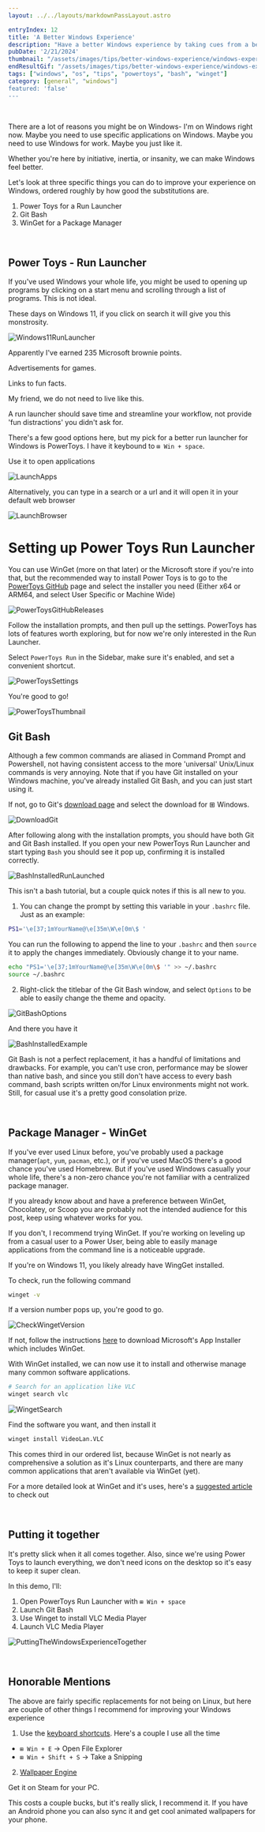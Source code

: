 ```yaml
---
layout: ../../layouts/markdownPassLayout.astro

entryIndex: 12
title: 'A Better Windows Experience'
description: "Have a better Windows experience by taking cues from a better OS"
pubDate: '2/21/2024'
thumbnail: "/assets/images/tips/better-windows-experience/windows-experience-thumbnail.png"
endResultGif: "/assets/images/tips/better-windows-experience/windows-experience-end-result.gif"
tags: ["windows", "os", "tips", "powertoys", "bash", "winget"]
category: [general", "windows"]
featured: 'false'
---
```


<br>

There are a lot of reasons you might be on Windows- I'm on Windows right now. Maybe you need to use specific applications on Windows. Maybe you need to use Windows for work. Maybe you just like it.

Whether you're here by initiative, inertia, or insanity, we can make Windows feel better.

Let's look at three specific things you can do to improve your experience on Windows, ordered roughly by how good the substitutions are.

1) Power Toys for a Run Launcher
2) Git Bash 
3) WinGet for a Package Manager

<br>

## Power Toys - Run Launcher

If you've used Windows your whole life, you might be used to opening up programs by clicking on a start menu and scrolling through a list of programs. This is not ideal.

These days on Windows 11, if you click on search it will give you this monstrosity.



![Windows11RunLauncher](/assets/images/tips/better-windows-experience/windows-11-run-launcher.png)

Apparently I've earned 235 Microsoft brownie points.

Advertisements for games.

Links to fun facts.

My friend, we do not need to live like this.

A run launcher should save time and streamline your workflow, not provide 'fun distractions' you didn't ask for.

There's a few good options here, but my pick for a better run launcher for Windows is PowerToys. I have it keybound to `⊞ Win + space`.

Use it to open applications 

![LaunchApps](/assets/images/tips/better-windows-experience/powertoys-launch-app.gif)

Alternatively, you can type in a search or a url and it will open it in your default web browser

![LaunchBrowser](/assets/images/tips/better-windows-experience/powertoys-launch-browser.gif)


# Setting up Power Toys Run Launcher

You can use WinGet (more on that later) or the Microsoft store if you're into that, but the recommended way to install Power Toys is to go to the <a href="https://github.com/microsoft/PowerToys?tab=readme-ov-file#via-github-with-exe-recommended" target="_blank">PowerToys GitHub</a> page and select the installer you need (Either x64 or ARM64, and select User Specific or Machine Wide)

![PowerToysGitHubReleases](/assets/images/tips/better-windows-experience/PowerToysGithub.png)

Follow the installation prompts, and then pull up the settings. PowerToys has lots of features worth exploring, but for now we're only interested in the Run Launcher.

Select `PowerToys Run` in the Sidebar, make sure it's enabled, and set a convenient shortcut. 

![PowerToysSettings](/assets/images/tips/better-windows-experience/PowerToysSettings.png)

You're good to go!

![PowerToysThumbnail](/assets/images/tips/better-windows-experience/windows-experience-thumbnail.png)

## Git Bash

Although a few common commands are aliased in Command Prompt and Powershell, not having consistent access to the more 'universal' Unix/Linux commands is very annoying. Note that if you have Git installed on your Windows machine, you've already installed Git Bash, and you can just start using it.

If not, go to Git's <a href="https://git-scm.com/downloads" target="_blank">download page</a> and select the download for ⊞ Windows.

![DownloadGit](/assets/images/tips/better-windows-experience/download-git.png)

After following along with the installation prompts, you should have both Git and Git Bash installed. If you open your new PowerToys Run Launcher and start typing `Bash` you should see it pop up, confirming it is installed correctly.

![BashInstalledRunLaunched](/assets/images/tips/better-windows-experience/bash-installed.png)

This isn't a bash tutorial, but a couple quick notes if this is all new to you.

1) You can change the prompt by setting this variable in your `.bashrc` file. Just as an example:

```bash
PS1='\e[37;1mYourName@\e[35m\W\e[0m\$ '
```

You can run the following to append the line to your `.bashrc` and then `source` it to apply the changes immediately. Obviously change it to your name.

```bash
echo "PS1='\e[37;1mYourName@\e[35m\W\e[0m\$ '" >> ~/.bashrc
source ~/.bashrc
```

2) Right-click the titlebar of the Git Bash window, and select `Options` to be able to easily change the theme and opacity.

![GitBashOptions](/assets/images/tips/better-windows-experience/git-bash-options.png)

And there you have it

![BashInstalledExample](/assets/images/tips/better-windows-experience/bash-installed-visual.png)

Git Bash is not a perfect replacement, it has a handful of limitations and drawbacks. For example, you can't use cron, performance may be slower than native bash, and since you still don't have access to every bash command, bash scripts written on/for Linux environments might not work. Still, for casual use it's a pretty good consolation prize.


<br>

## Package Manager - WinGet

If you've ever used Linux before, you've probably used a package manager(`apt`, `yum`, `pacman`, etc.), or if you've used MacOS there's a good chance you've used Homebrew. But if you've used Windows casually your whole life, there's a non-zero chance you're not familiar with a centralized package manager.

If you already know about and have a preference between WinGet, Chocolatey, or Scoop you are probably not the intended audience for this post, keep using whatever works for you.

If you don't, I recommend trying WinGet. If you're working on leveling up from a casual user to a Power User, being able to easily manage applications from the command line is a noticeable upgrade.

If you're on Windows 11, you likely already have WingGet installed.

To check, run the following command

```bash
winget -v
```

If a version number pops up, you're good to go.

![CheckWingetVersion](/assets/images/tips/better-windows-experience/winget-version.png)

If not, follow the instructions <a href="https://learn.microsoft.com/en-us/windows/package-manager/winget/" target="_blank">here</a> to download Microsoft's App Installer which includes WinGet.

With WinGet installed, we can now use it to install and otherwise manage many common software applications.

```bash
# Search for an application like VLC
winget search vlc
```
![WingetSearch](/assets/images/tips/better-windows-experience/winget-search-example.png)

Find the software you want, and then install it

```bash
winget install VideoLan.VLC
```

This comes third in our ordered list, because WinGet is not nearly as comprehensive a solution as it's Linux counterparts, and there are many common applications that aren't available via WinGet (yet).

For a more detailed look at WinGet and it's uses, here's a <a href="https://www.infoworld.com/article/3706872/intro-to-winget-microsofts-package-manager-for-windows.html">suggested article</a> to check out


<br>

## Putting it together

It's pretty slick when it all comes together. Also, since we're using Power Toys to launch everything, we don't need icons on the desktop so it's easy to keep it super clean.

In this demo, I'll: 

1) Open PowerToys Run Launcher with `⊞ Win + space`
2) Launch Git Bash
3) Use Winget to install VLC Media Player
4) Launch VLC Media Player

![PuttingTheWindowsExperienceTogether](/assets/images/tips/better-windows-experience/windows-experience-end-result.gif)


<br>

## Honorable Mentions

The above are fairly specific replacements for not being on Linux, but here are couple of other things I recommend for improving your Windows experience


1. Use the <a href="https://support.microsoft.com/en-us/windows/keyboard-shortcuts-in-windows-dcc61a57-8ff0-cffe-9796-cb9706c75eec" target="_blank">keyboard shortcuts</a>. Here's a couple I use all the time

- `⊞ Win + E`         -> Open File Explorer
- `⊞ Win + Shift + S` -> Take a Snipping
		
2. <a href="https://www.wallpaperengine.io/en" target="_blank">Wallpaper Engine</a> 

Get it on Steam for your PC. 

This costs a couple bucks, but it's really slick, I recommend it. If you have an Android phone you can also sync it and get cool animated wallpapers for your phone.

<br> 